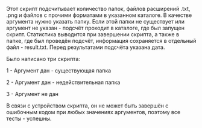 Этот скрипт подсчитывает количество папок, файлов расширений .txt, .png и файлов с прочими форматами в указанном каталоге.
В качестве аргумента нужно указать папку. Если этой папки не существует или аргумент не указан - подсчёт проходит в каталоге, где был запущен скрипт.
Статистика выводится при завершении скрипта, а также в папке, где был проведён подсчёт, информация сохраняется в отдельный файл - result.txt. Перед результатами подсчёта указана дата.

Было написано три скрипта:

1 - Аргумент дан - существующая папка

2 - Аргумент дан - недействительная папка

3 - Аргумент не дан

В связи с устройством скрипта, он не может быть завершён с ошибочным кодом при любых значениях аргументов, поэтому все тесты - успешны.